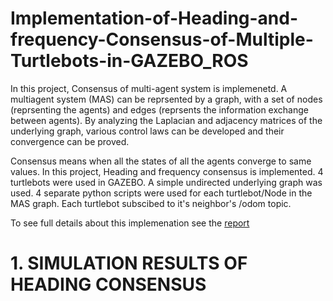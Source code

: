 # Implementation-of-Heading-and-frequency-Consensus-of-Multiple-Turtlebots-in-GAZEBO_ROS

In this project, Consensus of multi-agent system is implemenetd. A multiagent system (MAS) can be reprsented by a graph, with a set of nodes (reprsenting the agents) and edges (reprsents the information exchange between agents). By analyzing the Laplacian and adjacency matrices of the underlying graph, various control laws can be developed and their convergence can be proved.

Consensus means when all the states of all the agents converge to same values. In this project, Heading and frequency consensus is implemented. 4 turtlebots were used in GAZEBO. A simple undirected underlying graph was used. 4 separate python scripts were used for each turtlebot/Node in the MAS graph. Each turtlebot subscibed to it's neighbor's /odom topic.

To see full details about this implemenation see the [report](https://github.com/adarsh2798/Implementation-of-Heading-and-frequency-Consensus-of-Multiple-Turtlebots-in-GAZEBO_ROS/blob/main/assignment3/sc627_assignmnt3.pdf)

# 1. SIMULATION RESULTS OF HEADING CONSENSUS


